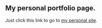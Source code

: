## My personal portfolio page.

Just click this link to go to [my personal site](https://kiefergarrett.github.io/cv/).
